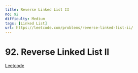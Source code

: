 ```yaml
---
title: Reverse Linked List II
no: 92
difficulty: Medium
tags: [Linked List]
url: https://leetcode.com/problems/reverse-linked-list-ii/
---
```


# 92. Reverse Linked List II

[Leetcode](https://leetcode.com/problems/reverse-linked-list-ii/)

